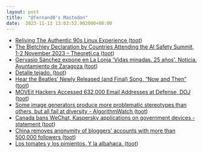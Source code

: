 ```yaml
---
layout: post
title:  "@fernand0's Mastodon"
date:  2023-11-13 13:03:52.902000+00:00
---
```

*  [Reliving The Authentic 90s Linux Experience ](https://hackaday.com/2023/11/08/reliving-the-authentic-90s-linux-experience) ([toot](https://mastodon.social/@fernand0/111403377156048831))
*  [The Bletchley Declaration by Countries Attending the AI Safety Summit, 1-2 November 2023 – Theoreti.ca ](http://theoreti.ca/?p=838) ([toot](https://mastodon.social/@fernand0/111403228160993639))
*  [Gervasio Sánchez expone en La Lonja 'Vidas minadas. 25 años'. Noticia. Ayuntamiento de Zaragoza ](https://www.zaragoza.es/sede/servicio/noticia/32479) ([toot](https://mastodon.social/@fernand0/111403032642768114))
*  [Detalle tejado. ](https://www.flickr.com/photos/fernand0/53303552892) ([toot](https://mastodon.social/@fernand0/111402984245326435))
*  [Hear the Beatles’ Newly Released (and Final) Song, “Now and Then” ](https://www.openculture.com/2023/11/hear-the-beatles-newly-released-and-final-song-now-and-then.htm) ([toot](https://mastodon.social/@fernand0/111402708091171669))
*  [MOVEit Hackers Accessed 632,000 Email Addresses at Defense, DOJ ](https://www.bloomberg.com/news/articles/2023-10-30/hackers-accessed-632-000-email-addresses-at-defense-do) ([toot](https://mastodon.social/@fernand0/111402439318118717))
*  [Some image generators produce more problematic stereotypes than others, but all fail at diversity - AlgorithmWatch ](https://algorithmwatch.org/en/image-generators-stereotypes-diversity) ([toot](https://mastodon.social/@fernand0/111402245109216141))
*  [Canada bans WeChat, Kaspersky applications on government devices -statement ](https://www.reuters.com/technology/canada-bans-wechat-kaspersky-applications-government-devices-statement-2023-10-30) ([toot](https://mastodon.social/@fernand0/111400882924231266))
*  [China removes anonymity of bloggers' accounts with more than 500,000 followers ](https://www.reuters.com/world/china/china-removes-anonymity-bloggers-accounts-with-more-than-500000-followers-2023-10-31) ([toot](https://mastodon.social/@fernand0/111399207871057388))
*  [Los tomates y los pimientos. Y la albahaca. ](https://avecesunafoto.wordpress.com/2023/11/12/los-tomates-y-los-pimientos-y-la-albahaca) ([toot](https://mastodon.social/@fernand0/111399076342636068))
